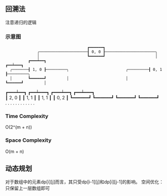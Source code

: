 ## 回溯法
注意递归的逻辑
### 示意图
                                        ┏━━━━━━┓
                  ╭─────────────────────┨ 0, 0 ┠──────────────────────╮
                  │                     ┗━━━━━━┛                      │
              ┏━━━┷━━┓                                             ┏━━┷━━━┓     
      ╭───────┨ 1, 0 ┠─────────╮                         ╭─────────┨ 0, 1 ┠─────────╮                 
      │       ┗━━━━━━┛         │                         │         ┗━━━━━━┛         │ 
  ┏━━━┷━━┓                  ┏━━┷━━━┓                 ┏━━━┷━━┓                    ┏━━┷━━━┓  
  ┃ 2, 0 ┃                  ┃ 1, 1 ┃                 ┃ 1, 1 ┃                    ┃ 0, 2 ┃ 
  ┗━━━━━━┛                  ┗━━━━━━┛                 ┗━━━━━━┛                    ┗━━━━━━┛   
     .                         .                        .                           .
     .                         .                        .                           .
     .                         .                        .                           .

### Time Complexity
O(2^(m + n))
### Space Complexity
O(m + n)

## 动态规划
对于数组中的元素dp[i][j]而言，其只受dp[i-1][j]和dp[i][j-1]的影响。
空间优化：只保留上一层数组即可